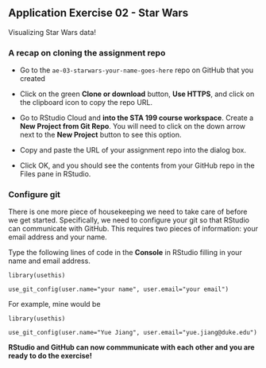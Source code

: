 ## Application Exercise 02 - Star Wars

Visualizing Star Wars data!

### A recap on cloning the assignment repo

- Go to the `ae-03-starwars-your-name-goes-here` repo on GitHub that you created

- Click on the green **Clone or download** button, **Use HTTPS**, and click on the clipboard icon to copy the repo URL.

- Go to RStudio Cloud and **into the STA 199 course workspace**. Create a **New Project from Git Repo**. You will need to click on the down arrow next to the **New Project** button to see this option.

- Copy and paste the URL of your assignment repo into the dialog box.

- Click OK, and you should see the contents from your GitHub repo in the Files pane in RStudio. 

### Configure git

There is one more piece of housekeeping we need to take care of before we get started. Specifically,  we need to configure your git so that RStudio can communicate with GitHub. This requires two pieces of information: your email address and your name.

Type the following lines of code in the **Console** in RStudio filling in your name and email address.

`library(usethis)`

`use_git_config(user.name="your name", user.email="your email")`

For example, mine would be  

`library(usethis)`

`use_git_config(user.name="Yue Jiang", user.email="yue.jiang@duke.edu")`

**RStudio and GitHub can now commmunicate with each other and you are ready to do the exercise!**
